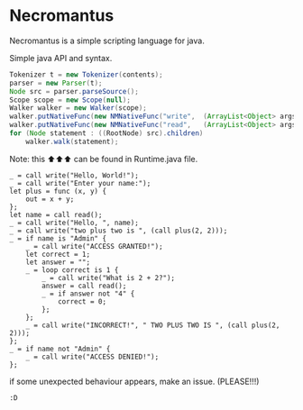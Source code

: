 # Necromantus
Necromantus is a simple scripting language for java.

Simple java API and syntax.
```java
Tokenizer t = new Tokenizer(contents);
parser = new Parser(t);
Node src = parser.parseSource();
Scope scope = new Scope(null);
Walker walker = new Walker(scope);
walker.putNativeFunc(new NMNativeFunc("write",  (ArrayList<Object> args) -> {for(Object arg : args)System.out.print(arg);System.out.println();return null;}));
walker.putNativeFunc(new NMNativeFunc("read",   (ArrayList<Object> args) -> new Scanner(System.in).nextLine()));
for (Node statement : ((RootNode) src).children)
    walker.walk(statement);
```
Note: this ⬆⬆⬆ can be found in Runtime.java file.

```necromantus
_ = call write("Hello, World!");
_ = call write("Enter your name:");
let plus = func (x, y) {
	out = x + y;
};
let name = call read();
_ = call write("Hello, ", name);
_ = call write("two plus two is ", (call plus(2, 2)));
_ = if name is "Admin" {
	_ = call write("ACCESS GRANTED!");
	let correct = 1;
	let answer = "";
	_ = loop correct is 1 {
		_ = call write("What is 2 + 2?");
		answer = call read();
		_ = if answer not "4" {
			correct = 0;
		};
	};
	_ = call write("INCORRECT!", " TWO PLUS TWO IS ", (call plus(2, 2)));
};
_ = if name not "Admin" {
	_ = call write("ACCESS DENIED!");
};
```

if some unexpected behaviour appears, make an issue. (PLEASE!!!)

`:D`
